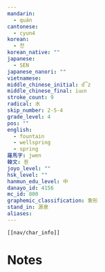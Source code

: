 ```yaml
---
mandarin:
  - quán
cantonese:
  - cyun4
korean:
  - 천
korean_native: ""
japanese:
  - SEN
japanese_nanori: ""
vietnamese:
middle_chinese_initial: d͡z
middle_chinese_final: iuᴇn
stroke_count: 9
radical: 水
skip_number: 2-5-4
grade_level: 4
pos: ""
english:
  - fountain
  - wellspring
  - spring
羅馬字: jwen
韓文: 줜
joyo_level: ""
hsk_level: ""
hanmun_edu_level: 中
danayo_id: 4156
mc_id: 800
graphemic_classification: 象形
stand_in: 源泉
aliases:
---
```

```meta-bind-embed
[[nav/char_info]]
```

# Notes
